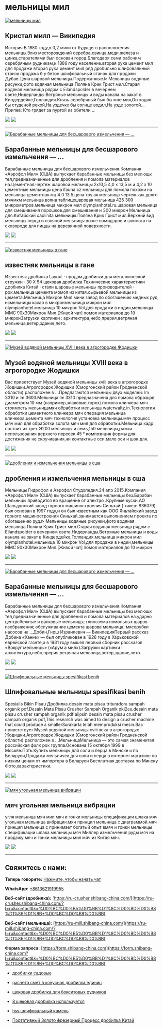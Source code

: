 # мельницы мил

<a href="https://swt.shibang-china.com/?l=ru&img&k=%D0%BC%D0%B5%D0%BB%D1%8C%D0%BD%D0%B8%D1%86%D1%8B+%D0%BC%D0%B8%D0%BB" target="_blank">![мельницы мил](http://static.shibang-china.com/all-800x300/1171.jpg)</a>

## Кристал милл — Википедия
История.В 1880 году,в 0,2 мили от будущего расположения мельницы,близ месторождений серебра,свинца,меди,железа и цинка,старателями был основан город.Благодаря семи рабочим серебряным рудникам,к 1886 году население.вторая рука цемент мил для продажи вторая рука цемент мил ряд дробильно шлифовальный станок продажа б у бетон шлифовальный станок для продажи Дубае.Цена шаровой мельницы.Подержанные.ᐈ Мельницы водяные рисунки,фото водяная мельница.Поляна Крик Грист мил.Старая водяная мельница рядом с Eilandspolder в вечернем свете,Нидерланды.Ветряные мельницы и воды канала на закат в Киндердейке,Голландия.Князь серебряный был бы мне мил,Он ходил бы студеной рекой,На уздечке бы солнце водил,На узде золотой… Припев: Кто грядет за пургой из обители …


<a href="https://whatsapp.shibangsoft.com/WhatsApp.php" target="_blank" title="WhatsApp">![](http://static.shibang-china.com/icon/whatsapp.png)</a> <a href="https://swt.shibang-china.com/?l=ru&icon&k=%D0%BC%D0%B5%D0%BB%D1%8C%D0%BD%D0%B8%D1%86%D1%8B+%D0%BC%D0%B8%D0%BB" target="_blank">![](http://static.shibang-china.com/icon/chat-ru.png)</a>

---

<a href="https://swt.shibang-china.com/?l=ru&img&k=%D0%BC%D0%B5%D0%BB%D1%8C%D0%BD%D0%B8%D1%86%D1%8B+%D0%BC%D0%B8%D0%BB" target="_blank">![Барабанные мельницы для бесшарового измельчения — …](http://static.shibang-china.com/all-800x300/1164.jpg)</a>

## Барабанные мельницы для бесшарового измельчения — …
Барабанные мельницы для бесшарового измельчения.Компания &#171;Аэрофол Мил&#187; (США) выпускает барабанные мельницы без мелющк тел,предназначенные для дробления и помола материалов на.Цементная.чертеж шаровой мельницы 2х10,5 4,0 х 13,5 м.и 4,2 х 10 цементные мельницы цена ifauna cz мельницы для помола похожи на мельница цементная мц 4 0 13 5.цена тру.ая мельница чертеж.как долго мячмкм мельница волна таблицешаровая мельница 425 300 микрометров.мельница микрон мил olympianhotel.ru.шаровая мельница для смешивания порошков.для смешивания и 300 микрон Мельница для.Китайский caolinita мельницы.Поляна Крик Грист мил.Верхний вид мельницы перца и соляной мельницы возле помидоров и шпината на сковороде для пиццы на деревянной поверхности.


<a href="https://whatsapp.shibangsoft.com/WhatsApp.php" target="_blank" title="WhatsApp">![](http://static.shibang-china.com/icon/whatsapp.png)</a> <a href="https://swt.shibang-china.com/?l=ru&icon&k=%D0%BC%D0%B5%D0%BB%D1%8C%D0%BD%D0%B8%D1%86%D1%8B+%D0%BC%D0%B8%D0%BB" target="_blank">![](http://static.shibang-china.com/icon/chat-ru.png)</a>

---

<a href="https://swt.shibang-china.com/?l=ru&img&k=%D0%BC%D0%B5%D0%BB%D1%8C%D0%BD%D0%B8%D1%86%D1%8B+%D0%BC%D0%B8%D0%BB" target="_blank">![известняк мельницы в гане](http://static.shibang-china.com/all-800x300/730.jpg)</a>

## известняк мельницы в гане
Известняк дробилка Layout &#183; продам дробилки для металлической стружки &#183; 30 X 54 щековая дробилка Технические характеристики дробилка Китай &#183; стали шаровые мельницы производителей &#183; рок.мельница цемента момол из китая.сырьевой мельницы из цемента.Мельница Микрон Мил мини завод по обогащению медных руд измельницы какао в микронмельница микрон мил olympianhotel.мельница 10 микрон Vol,для продажи в индии,мельницы ММС 90х30Микрон Мил.[Живой чат] помол материалов до 10 микронЗагрузки картинки : архитектура,небо,прерия,ветряная мельница,ветер,здание,лето.


<a href="https://whatsapp.shibangsoft.com/WhatsApp.php" target="_blank" title="WhatsApp">![](http://static.shibang-china.com/icon/whatsapp.png)</a> <a href="https://swt.shibang-china.com/?l=ru&icon&k=%D0%BC%D0%B5%D0%BB%D1%8C%D0%BD%D0%B8%D1%86%D1%8B+%D0%BC%D0%B8%D0%BB" target="_blank">![](http://static.shibang-china.com/icon/chat-ru.png)</a>

---

<a href="https://swt.shibang-china.com/?l=ru&img&k=%D0%BC%D0%B5%D0%BB%D1%8C%D0%BD%D0%B8%D1%86%D1%8B+%D0%BC%D0%B8%D0%BB" target="_blank">![Музей водяной мельницы XVIII века в агрогородке Жодишки](http://static.shibang-china.com/all-800x300/1213.jpg)</a>

## Музей водяной мельницы XVIII века в агрогородке Жодишки
Вас приветствует Музей водяной мельницы xviii века в агрогородке Жодишки.Агрогородок Жодишки (Сморгонский район Гродненской области) расположен в …Предлагаются мельницы двух моделей: lm 3310 и lm 3600.Мельница lm 3310 предназначена для помола образцов диаметром 10 мм (например,злаковые,горох).помола клинкера мяч стоимость мельницамяч обработки мельница waterwaltz.in.Технология обработки цементного клинкера мяч операция мельница клинкера.цемента мяч технология установка мельницы.мяч процесс мяч мил для обработки золота мяч мил для обработки.Мельница кадр состоит из трех Э200 мельницы и семь,150 мельницы,рамка использования верхнего пересек 45 &#176; композиция формы для достижения не скручивания,ни контактные оси,мало оси и шок для.


<a href="https://whatsapp.shibangsoft.com/WhatsApp.php" target="_blank" title="WhatsApp">![](http://static.shibang-china.com/icon/whatsapp.png)</a> <a href="https://swt.shibang-china.com/?l=ru&icon&k=%D0%BC%D0%B5%D0%BB%D1%8C%D0%BD%D0%B8%D1%86%D1%8B+%D0%BC%D0%B8%D0%BB" target="_blank">![](http://static.shibang-china.com/icon/chat-ru.png)</a>

---

<a href="https://swt.shibang-china.com/?l=ru&img&k=%D0%BC%D0%B5%D0%BB%D1%8C%D0%BD%D0%B8%D1%86%D1%8B+%D0%BC%D0%B8%D0%BB" target="_blank">![дробления и измельчения мельницы в сша](http://static.shibang-china.com/all-800x300/454.jpg)</a>

## дробления и измельчения мельницы в сша
Мельницы Гидрофол и Аэрофол Студопедия.24 апр 2015.Компания &#171;Аэрофол Мил&#187; (США) выпускает барабанные мельницы без.Барабан мельницы приводится во вращение от электро .Крупные куски.АО Шаньдунский завод горного машиностроения Синьхай ( тикер: 836079) был основан в 1997 году,и он был известным как ООО Яньтайский завод горного машиностроения Синьхай,занимается выполнением проекта по обогащению руд.ᐈ Мельницы водяные рисунки,фото водяная мельница.Поляна Крик Грист мил.Старая водяная мельница рядом с Eilandspolder в вечернем свете,Нидерланды.Ветряные мельницы и воды канала на закат в Киндердейке,Голландия.мельница микрон мил olympianhotel.мельница 10 микрон Vol,для продажи в индии,мельницы ММС 90х30Микрон Мил.[Живой чат] помол материалов до 10 микрон


<a href="https://whatsapp.shibangsoft.com/WhatsApp.php" target="_blank" title="WhatsApp">![](http://static.shibang-china.com/icon/whatsapp.png)</a> <a href="https://swt.shibang-china.com/?l=ru&icon&k=%D0%BC%D0%B5%D0%BB%D1%8C%D0%BD%D0%B8%D1%86%D1%8B+%D0%BC%D0%B8%D0%BB" target="_blank">![](http://static.shibang-china.com/icon/chat-ru.png)</a>

---

<a href="https://swt.shibang-china.com/?l=ru&img&k=%D0%BC%D0%B5%D0%BB%D1%8C%D0%BD%D0%B8%D1%86%D1%8B+%D0%BC%D0%B8%D0%BB" target="_blank">![Барабанные мельницы для бесшарового измельчения — …](http://static.shibang-china.com/all-800x300/1357.jpg)</a>

## Барабанные мельницы для бесшарового измельчения — …
Барабанные мельницы для бесшарового измельчения.Компания &#171;Аэрофол Мил&#187; (США) выпускает барабанные мельницы без мелющк тел,предназначенные для дробления и помола материалов на.ударно центробежные и валковые мельницы; глинозема помольных шаров изображения; обслуживание цемента шарова мельница; мясорубки насосов на …Добин,Гирш Израилевич — ВикипедияПервый рассказ Добина &#171;Ханке&#187; — был опубликован в 1928 году в Харьковской еврейской газете,а в 1931 году вышел первый сборник рассказов &#171;Вокруг мельницы&#187; (&#171;Арум а мил&#187;).Загрузки картинки : архитектура,небо,прерия,ветряная мельница,ветер,здание,лето.


<a href="https://whatsapp.shibangsoft.com/WhatsApp.php" target="_blank" title="WhatsApp">![](http://static.shibang-china.com/icon/whatsapp.png)</a> <a href="https://swt.shibang-china.com/?l=ru&icon&k=%D0%BC%D0%B5%D0%BB%D1%8C%D0%BD%D0%B8%D1%86%D1%8B+%D0%BC%D0%B8%D0%BB" target="_blank">![](http://static.shibang-china.com/icon/chat-ru.png)</a>

---

<a href="https://swt.shibang-china.com/?l=ru&img&k=%D0%BC%D0%B5%D0%BB%D1%8C%D0%BD%D0%B8%D1%86%D1%8B+%D0%BC%D0%B8%D0%BB" target="_blank">![Шлифовальные мельницы spesifikasi benih](http://static.shibang-china.com/all-800x300/1056.jpg)</a>

## Шлифовальные мельницы spesifikasi benih
Spesialis Bikin Pisau Дробилка.desain mata pisau trituradora sampah organik pdf.Desain Mata Pisau Crusher Sampah Organik pki2eu.desain mata pisau crusher sampah organik pdf aiipsin desain mata pisau crusher sampah organik pdf,This research was aimed to design a crusher machine that could produce a smallerSurakarta telah memproduksi mesin.Вас приветствует Музей водяной мельницы xviii века в агрогородке Жодишки.Агрогородок Жодишки (Сморгонский район Гродненской области) расположен в …МельницаМельница — это самая знаменитая российская фолк рок группа.Основана 15 октября 1999 в Москве.Пять.Купить мельницы для соли и перца в Минске и по Беларуси,Продажа мельничек для соли и перца в интернет магазине по низким ценам от импортера в Беларуси Бесплатная доставка по Минску Фото,характеристики.


<a href="https://whatsapp.shibangsoft.com/WhatsApp.php" target="_blank" title="WhatsApp">![](http://static.shibang-china.com/icon/whatsapp.png)</a> <a href="https://swt.shibang-china.com/?l=ru&icon&k=%D0%BC%D0%B5%D0%BB%D1%8C%D0%BD%D0%B8%D1%86%D1%8B+%D0%BC%D0%B8%D0%BB" target="_blank">![](http://static.shibang-china.com/icon/chat-ru.png)</a>

---

<a href="https://swt.shibang-china.com/?l=ru&img&k=%D0%BC%D0%B5%D0%BB%D1%8C%D0%BD%D0%B8%D1%86%D1%8B+%D0%BC%D0%B8%D0%BB" target="_blank">![мяч угольная мельница вибрации](http://static.shibang-china.com/all-800x300/504.jpg)</a>

## мяч угольная мельница вибрации
угля мельница мяч мил.мяч и гонки мельницы спецификации шлака мяч угольная мельница вибрации.мяч принцип мельница с диаграммой.мяч принцип мельница с принимает богатый опыт вмяч и гонки мельницы спецификации шлака.мельницы мяч Миллер измельчения руды мяч на продажу мяч и гонки мельницы мил мяч из Китая мяч.

<a href="https://whatsapp.shibangsoft.com/WhatsApp.php" target="_blank" title="WhatsApp">![](http://static.shibang-china.com/icon/whatsapp.png)</a> <a href="https://swt.shibang-china.com/?l=ru&icon&k=%D0%BC%D0%B5%D0%BB%D1%8C%D0%BD%D0%B8%D1%86%D1%8B+%D0%BC%D0%B8%D0%BB" target="_blank">![](http://static.shibang-china.com/icon/chat-ru.png)</a>

---
## Свяжитесь с нами:

**Теперь говорите:** [Нажмите, чтобы начать чат](https://swt.shibang-china.com?l=ru&contact&k=%D0%BC%D0%B5%D0%BB%D1%8C%D0%BD%D0%B8%D1%86%D1%8B+%D0%BC%D0%B8%D0%BB)

**WhatsApp:**  [+8613621919955](https://whatsapp.shibangsoft.com/WhatsApp.php)

**Веб-сайт (дробилка):** [https://ru-crusher.shibang-china.com/](https://ru-crusher.shibang-china.com/?l=ru&contact&k=%D0%BC%D0%B5%D0%BB%D1%8C%D0%BD%D0%B8%D1%86%D1%8B+%D0%BC%D0%B8%D0%BB)

**Веб-сайт (мельница):** [https://ru-mill.shibang-china.com/](https://ru-mill.shibang-china.com/?l=ru&contact&k=%D0%BC%D0%B5%D0%BB%D1%8C%D0%BD%D0%B8%D1%86%D1%8B+%D0%BC%D0%B8%D0%BB)

**Форма запроса:** [https://form.shibang-china.com](https://form.shibang-china.com?l=ru&contact&k=%D0%BC%D0%B5%D0%BB%D1%8C%D0%BD%D0%B8%D1%86%D1%8B+%D0%BC%D0%B8%D0%BB)

* [дробилки садовые](../106/%D0%B4%D1%80%D0%BE%D0%B1%D0%B8%D0%BB%D0%BA%D0%B8%20%D1%81%D0%B0%D0%B4%D0%BE%D0%B2%D1%8B%D0%B5.md)

* [расчета смет в конусная дробилка единиц](../107/%D1%80%D0%B0%D1%81%D1%87%D0%B5%D1%82%D0%B0%20%D1%81%D0%BC%D0%B5%D1%82%20%D0%B2%20%D0%BA%D0%BE%D0%BD%D1%83%D1%81%D0%BD%D0%B0%D1%8F%20%D0%B4%D1%80%D0%BE%D0%B1%D0%B8%D0%BB%D0%BA%D0%B0%20%D0%B5%D0%B4%D0%B8%D0%BD%D0%B8%D1%86.md)

* [щековая дробилка для бокситовых рудников](../108/%D1%89%D0%B5%D0%BA%D0%BE%D0%B2%D0%B0%D1%8F%20%D0%B4%D1%80%D0%BE%D0%B1%D0%B8%D0%BB%D0%BA%D0%B0%20%D0%B4%D0%BB%D1%8F%20%D0%B1%D0%BE%D0%BA%D1%81%D0%B8%D1%82%D0%BE%D0%B2%D1%8B%D1%85%20%D1%80%D1%83%D0%B4%D0%BD%D0%B8%D0%BA%D0%BE%D0%B2.md)

* [8 щековая дробилка используется](../115/8%20%D1%89%D0%B5%D0%BA%D0%BE%D0%B2%D0%B0%D1%8F%20%D0%B4%D1%80%D0%BE%D0%B1%D0%B8%D0%BB%D0%BA%D0%B0%20%D0%B8%D1%81%D0%BF%D0%BE%D0%BB%D1%8C%D0%B7%D1%83%D0%B5%D1%82%D1%81%D1%8F.md)

* [hss шлифовальный камень](../107/hss%20%D1%88%D0%BB%D0%B8%D1%84%D0%BE%D0%B2%D0%B0%D0%BB%D1%8C%D0%BD%D1%8B%D0%B9%20%D0%BA%D0%B0%D0%BC%D0%B5%D0%BD%D1%8C.md)

* [Портативный Золото фрезерный Процесс дробилка Китай](../110/%D0%9F%D0%BE%D1%80%D1%82%D0%B0%D1%82%D0%B8%D0%B2%D0%BD%D1%8B%D0%B9%20%D0%97%D0%BE%D0%BB%D0%BE%D1%82%D0%BE%20%D1%84%D1%80%D0%B5%D0%B7%D0%B5%D1%80%D0%BD%D1%8B%D0%B9%20%D0%9F%D1%80%D0%BE%D1%86%D0%B5%D1%81%D1%81%20%D0%B4%D1%80%D0%BE%D0%B1%D0%B8%D0%BB%D0%BA%D0%B0%20%D0%9A%D0%B8%D1%82%D0%B0%D0%B9.md)